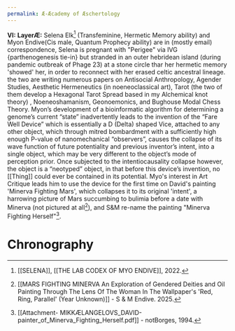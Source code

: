 ```yaml
---
permalink: Æ-Æcademy of Æschertology
---
```

**VI:** 
			**LayerÆ:** Selena Elk[^S] (Transfeminine, Hermetic Memory ability) and Myon Endive(Cis male, Quantum Prophecy ability)  are in (mostly email) correspondence, Selena is pregnant with "Perigee" via IVG {parthenogenesis tie-in} but stranded in an outer hebridean island (during pandemic outbreak of Phage 23) at a stone circle thar her hermetic memory 'showed' her, in order to reconnect with her erased celtic ancestral lineage.  the two are writing numerous papers on Antisocial Anthropology, Agender Studies, Aesthetic Hermeneutics (in noeneoclassical art), Tarot (the two of them develop a Hexagonal Tarot Spread based in my Alchemical knot theory) , Noeneoshamanism, Geonoemonics, and Bughouse Modal Chess Theory. Myon’s development of a bioinformatic algorithm  for determining a genome’s current “state” inadvertently leads to the invention of the “Fare Well Device” which is essentially a D (Delta) shaped Vice, attached to any other object, which through mitred bombardment with a sufficiently high enough P-value of nanomechanical “observers”, causes the collapse of its wave function of future potentiality and previous inventor’s intent, into a single object, which may be very different to the object’s mode of perception prior. Once subjected to the intentiocausality collapse however, the object is a “neotyped” object, in that before this device’s invention, no [[Thing]] could ever be contained in its potential. Myo's interest in Art Critique leads him to use the device for the first time on David's painting 'Minerva Fighting Mars', which collapses it to its original 'intent', a harrowing picture of Mars succumbing to bulimia before a date with Minerva (not pictured at all[^a]), and S&M re-name the painting "Minerva Fighting Herself"[^f]. 
# Chronography

[^a]: [[MARS FIGHTING MINERVA An Exploration of Gendered Deities and Oil Painting Through The Lens Of The Woman In The Wallpaper's 'Red, Ring, Parallel' (Year Unknown)]] - S & M Endive. 2025.
[^f]: [[Attachment- MIKKÆLANGELOVS_DAVID-painter_of_Minerva_Fighting_Herself.pdf]] - notBorges, 1994.
[^S]: [[SELENA]], [[THE LAB CODEX OF MYO ENDIVE]], 2022.
